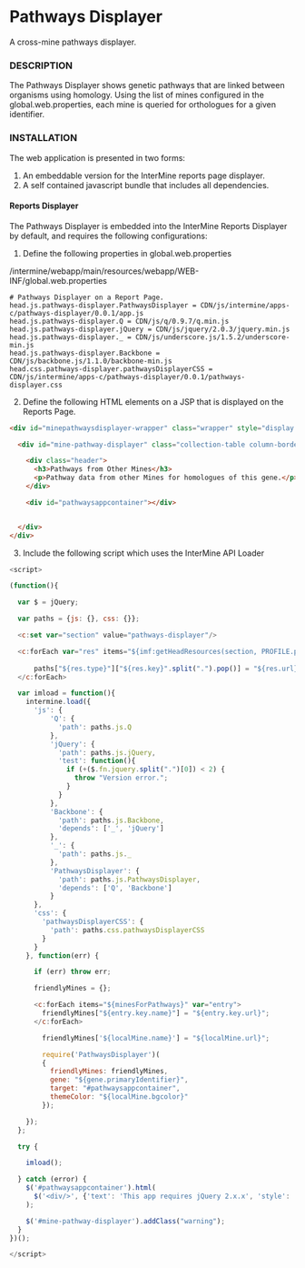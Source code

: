 # Pathways Displayer

A cross-mine pathways displayer.

### DESCRIPTION

The Pathways Displayer shows genetic pathways that are linked between organisms using homology. Using the list of mines configured in the global.web.properties, each mine is queried for orthologues for a given identifier. 

### INSTALLATION

The web application is presented in two forms: 

1) An embeddable version for the InterMine reports page displayer.
2) A self contained javascript bundle that includes all dependencies.

#### Reports Displayer 

The Pathways Displayer is embedded into the InterMine Reports Displayer by default, and requires the following configurations:

1) Define the following properties in global.web.properties 

/intermine/webapp/main/resources/webapp/WEB-INF/global.web.properties

```properties
# Pathways Displayer on a Report Page.
head.js.pathways-displayer.PathwaysDisplayer = CDN/js/intermine/apps-c/pathways-displayer/0.0.1/app.js
head.js.pathways-displayer.Q = CDN/js/q/0.9.7/q.min.js
head.js.pathways-displayer.jQuery = CDN/js/jquery/2.0.3/jquery.min.js
head.js.pathways-displayer._ = CDN/js/underscore.js/1.5.2/underscore-min.js
head.js.pathways-displayer.Backbone = CDN/js/backbone.js/1.1.0/backbone-min.js
head.css.pathways-displayer.pathwaysDisplayerCSS = CDN/js/intermine/apps-c/pathways-displayer/0.0.1/pathways-displayer.css
```

2) Define the following HTML elements on a JSP that is displayed on the Reports Page.

```html
<div id="minepathwaysdisplayer-wrapper" class="wrapper" style="display: block;">

  <div id="mine-pathway-displayer" class="collection-table column-border">

    <div class="header">
      <h3>Pathways from Other Mines</h3>
      <p>Pathway data from other Mines for homologues of this gene.</p>
    </div>

    <div id="pathwaysappcontainer"></div>


  </div>
</div>
```

3) Include the following script which uses the InterMine API Loader

```js
<script>

(function(){

  var $ = jQuery;

  var paths = {js: {}, css: {}};

  <c:set var="section" value="pathways-displayer"/>

  <c:forEach var="res" items="${imf:getHeadResources(section, PROFILE.preferences)}">
    
      paths["${res.type}"]["${res.key}".split(".").pop()] = "${res.url}";
  </c:forEach>

  var imload = function(){
    intermine.load({
      'js': {
          'Q': {
            'path': paths.js.Q
          },
          'jQuery': {
            'path': paths.js.jQuery,
            'test': function(){
              if (+($.fn.jquery.split(".")[0]) < 2) {
                throw "Version error.";
              }
            }
          },
          'Backbone': {
            'path': paths.js.Backbone,
            'depends': ['_', 'jQuery']
          },
          '_': {
            'path': paths.js._
          },
          'PathwaysDisplayer': {
            'path': paths.js.PathwaysDisplayer,
            'depends': ['Q', 'Backbone']
          }
      },
      'css': {
        'pathwaysDisplayerCSS': {
          'path': paths.css.pathwaysDisplayerCSS
        }
      }
    }, function(err) {

      if (err) throw err;

      friendlyMines = {};

      <c:forEach items="${minesForPathways}" var="entry">
        friendlyMines["${entry.key.name}"] = "${entry.key.url}";
      </c:forEach>

        friendlyMines['${localMine.name}'] = "${localMine.url}";

        require('PathwaysDisplayer')(
        {
          friendlyMines: friendlyMines,                        
          gene: "${gene.primaryIdentifier}",
          target: "#pathwaysappcontainer",
          themeColor: "${localMine.bgcolor}"
        });

    });
  };

  try {

    imload();

  } catch (error) {
    $('#pathwaysappcontainer').html(
      $('<div/>', {'text': 'This app requires jQuery 2.x.x', 'style': 'padding-left: 14px; font-weight: bold'})
    );

    $('#mine-pathway-displayer').addClass("warning");
  }
})();

</script>
```


